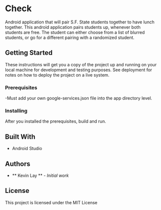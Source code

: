 # Check
Android application that will pair S.F. State students together to have lunch together. This android application pairs students up, whenever both students are free. The student can either choose from a list of blurred students, or go for a different pairing with a randomized student.

## Getting Started

These instructions will get you a copy of the project up and running on your local machine for development and testing purposes. See deployment for notes on how to deploy the project on a live system.

### Prerequisites

-Must add your own google-services.json file into the app directory level.

### Installing

After you installed the prerequisites, build and run.

## Built With

* Android Studio

## Authors

* ** Kevin Lay ** - *Initial work* 

## License

This project is licensed under the MIT License
